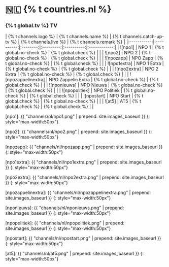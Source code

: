 # 🇳🇱 {% t countries.nl %}

### {% t global.tv %} TV

<!-- Logo - Name - Replay? - Live TV? - Remark -->

| {% t channels.logo %} | {% t channels.name %} | {% t channels.catch-up-tv %} | {% t channels.live %} | {% t channels.remark %} |
|:-----------:|:----------:|:--------:|:---------:|:----------:|:------------:|
| ![npo1] | NPO 1 | {% t global.no-check %}  | {% t global.check %} | |
| ![npo2] | NPO 2 | {% t global.no-check %}  | {% t global.check %} | |
| ![npozapp] | NPO Zapp | {% t global.no-check %}  | {% t global.check %} | |
| ![npo1extra] | NPO 1 Extra | {% t global.no-check %}  | {% t global.check %} | |
| ![npo2extra] | NPO 2 Extra | {% t global.no-check %}  | {% t global.check %} | |
| ![npozappelinextra] | NPO Zappelin Extra | {% t global.no-check %}  | {% t global.check %} | |
| ![nponieuws] | NPO Nieuws | {% t global.no-check %}  | {% t global.check %} | |
| ![npopolitiek] | NPO Politiek | {% t global.no-check %}  | {% t global.check %} | |
| ![npostart] | NPO Start | {% t global.check %}  | {% t global.no-check %} | |
| ![at5] | AT5 | {% t global.check %}  | {% t global.check %} | |


[npo1]: {{ "channels/nl/npo1.png" | prepend: site.images_baseurl }}
{: style="max-width:50px"}

[npo2]: {{ "channels/nl/npo2.png" | prepend: site.images_baseurl }}
{: style="max-width:50px"}

[npozapp]: {{ "channels/nl/npozapp.png" | prepend: site.images_baseurl }}
{: style="max-width:50px"}

[npo1extra]: {{ "channels/nl/npo1extra.png" | prepend: site.images_baseurl }}
{: style="max-width:50px"}

[npo2extra]: {{ "channels/nl/npo2extra.png" | prepend: site.images_baseurl }}
{: style="max-width:50px"}

[npozappelinextra]: {{ "channels/nl/npozappelinextra.png" | prepend: site.images_baseurl }}
{: style="max-width:50px"}

[nponieuws]: {{ "channels/nl/nponieuws.png" | prepend: site.images_baseurl }}
{: style="max-width:50px"}

[npopolitiek]: {{ "channels/nl/npopolitiek.png" | prepend: site.images_baseurl }}
{: style="max-width:50px"}

[npostart]: {{ "channels/nl/npostart.png" | prepend: site.images_baseurl }}
{: style="max-width:50px"}

[at5]: {{ "channels/nl/at5.png" | prepend: site.images_baseurl }}
{: style="max-width:50px"}
